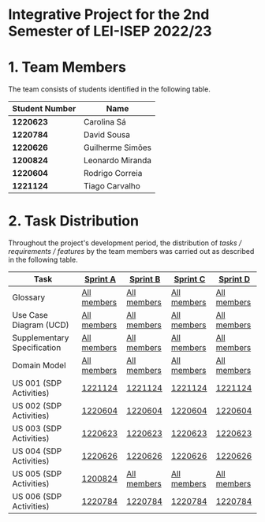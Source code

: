 # Integrative Project for the 2nd Semester of LEI-ISEP 2022/23

# 1. Team Members

The team consists of students identified in the following table.

| Student Number | Name             |
|----------------|------------------|
| **1220623**    | Carolina Sá      |
| **1220784**    | David Sousa      |
| **1220626**    | Guilherme Simões |
| **1200824**    | Leonardo Miranda |
| **1220604**    | Rodrigo Correia  |
| **1221124**    | Tiago Carvalho   |

# 2. Task Distribution ###

Throughout the project's development period, the distribution of _tasks / requirements / features_ by the team members
was carried out as described in the following table.

| Task                        | [Sprint A](sprintA/Readme.md)                                                                      | [Sprint B](sprintB/Readme.md)                                                                      | [Sprint C](sprintC/Readme.md)                                                                        | [Sprint D](sprintD/Readme.md)                                                                      |
|-----------------------------|----------------------------------------------------------------------------------------------------|----------------------------------------------------------------------------------------------------|------------------------------------------------------------------------------------------------------|----------------------------------------------------------------------------------------------------|
| Glossary                    | [All members](sprintA/global-artifacts/01.requirements-engineering/glossary.md)                    | [All members](sprintB/global-artifacts/00.engineering-requirements/glossary.md)                    | [All members](sprintC/global-artifacts/00.engineering-requirements/glossary.md)                      | [All members](sprintD/global-artifacts/00.engineering-requirements/glossary.md)                    |
| Use Case Diagram (UCD)      | [All members](sprintA/global-artifacts/01.requirements-engineering/use-case-diagram.md)            | [All members](sprintB/global-artifacts/00.engineering-requirements/use-case-diagram.md)            | [All members](sprintC/global-artifacts/00.engineering-requirements/use-case-diagram.md)              | [All members](sprintD/global-artifacts/00.engineering-requirements/use-case-diagram.md)            |
| Supplementary Specification | [All members](sprintA/global-artifacts/01.requirements-engineering/supplementary-specification.md) | [All members](sprintB/global-artifacts/00.engineering-requirements/supplementary-specification.md) | [All members](sprintC/global-artifacts/00.engineering-requirements/supplementary-specification.md)   | [All members](sprintD/global-artifacts/00.engineering-requirements/supplementary-specification.md) |
| Domain Model                | [All members](sprintA/global-artifacts/02.analysis/Readme.md)                                      | [All members](sprintB/global-artifacts/01.analysis/analysis.md)                                    | [All members](sprintC/global-artifacts/01.analysis/analysis.md)                                      | [All members](sprintD/global-artifacts/01.analysis/analysis.md)                                    |
| US 001 (SDP Activities)     | [1221124](sprintA/US001/Readme.md)                                                                 | [1221124](sprintB/us001/Readme.md)                                                                 | [1221124](sprintC/us001/Readme.md)                                                                   | [1221124](sprintD/us001/Readme.md)                                                                 |
| US 002 (SDP Activities)     | [1220604](sprintA/US002/Readme.md)                                                                 | [1220604](sprintB/us002/Readme.md)                                                                 | [1220604](sprintC/us002/Readme.md)                                                                   | [1220604](sprintD/us002/Readme.md)                                                                 |
| US 003 (SDP Activities)     | [1220623](sprintA/US003/Readme.md)                                                                 | [1220623](sprintB/us003/Readme.md)                                                                 | [1220623](sprintC/us003/Readme.md)                                                                   | [1220623](sprintD/us003/Readme.md)                                                                 |
| US 004 (SDP Activities)     | [1220626](sprintA/US004/Readme.md)                                                                 | [1220626](sprintB/us004/Readme.md)                                                                 | [1220626](sprintC/us004/Readme.md)                                                                   | [1220626](sprintD/us004/Readme.md)                                                                 |
| US 005 (SDP Activities)     | [1200824](sprintA/US005/Readme.md)                                                                 | [All members](sprintB/us005/Readme.md)                                                             | [All members](sprintC/us005/Readme.md)                                                               | [All members](sprintD/us005/Readme.md)                                                             |
| US 006 (SDP Activities)     | [1220784](sprintA/US006/Readme.md)                                                                 | [1220784](sprintB/us006/Readme.md)                                                                 | [1220784](sprintC/us006/Readme.md)                                                                   | [1220784](sprintD/us006/Readme.md)                                                                 |



